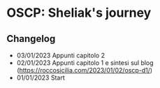 # OSCP: Sheliak's journey

## Changelog

- 03/01/2023  Appunti capitolo 2
- 02/01/2023  Appunti capitolo 1 e sintesi sul blog (https://roccosicilia.com/2023/01/02/oscp-d1/)
- 01/01/2023  Start
